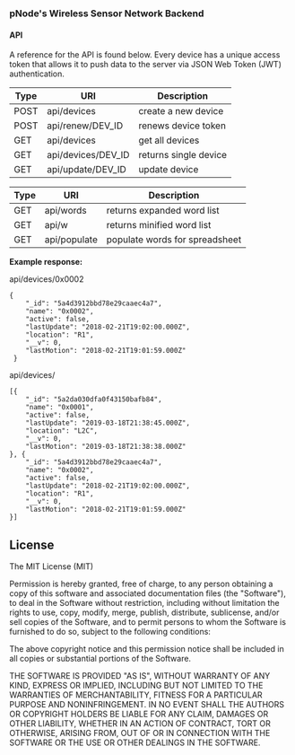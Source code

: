 ### pNode's Wireless Sensor Network Backend

#### API

A reference for the API is found below. Every device has a unique access token that allows it to push data to the server via JSON Web Token (JWT) authentication.


| Type   |      URI      |  Description |
|----------|-------------|------|
| POST |  api/devices | create a new device |
| POST | api/renew/DEV_ID | renews device token |
| GET |    api/devices   | get all devices |
| GET | api/devices/DEV_ID | returns single device |
| GET | api/update/DEV_ID | update device |

| Type   |      URI      |  Description |
|----------|-------------|------|
| GET |    api/words  | returns expanded word list |
| GET | api/w | returns minified word list |
| GET | api/populate | populate words for spreadsheet |


**Example response:**

api/devices/0x0002
````
{
 	"_id": "5a4d3912bbd78e29caaec4a7",
 	"name": "0x0002",
 	"active": false,
 	"lastUpdate": "2018-02-21T19:02:00.000Z",
 	"location": "R1",
 	"__v": 0,
 	"lastMotion": "2018-02-21T19:01:59.000Z"
 }
````

api/devices/
````
[{
	"_id": "5a2da030dfa0f43150bafb84",
	"name": "0x0001",
	"active": false,
	"lastUpdate": "2019-03-18T21:38:45.000Z",
	"location": "L2C",
	"__v": 0,
	"lastMotion": "2019-03-18T21:38:38.000Z"
}, {
	"_id": "5a4d3912bbd78e29caaec4a7",
	"name": "0x0002",
	"active": false,
	"lastUpdate": "2018-02-21T19:02:00.000Z",
	"location": "R1",
	"__v": 0,
	"lastMotion": "2018-02-21T19:01:59.000Z"
}]
````

## License

The MIT License (MIT)

Permission is hereby granted, free of charge, to any person obtaining a copy of this software and associated documentation files (the "Software"), to deal in the Software without restriction, including without limitation the rights to use, copy, modify, merge, publish, distribute, sublicense, and/or sell copies of the Software, and to permit persons to whom the Software is furnished to do so, subject to the following conditions:

The above copyright notice and this permission notice shall be included in all copies or substantial portions of the Software.

THE SOFTWARE IS PROVIDED "AS IS", WITHOUT WARRANTY OF ANY KIND, EXPRESS OR IMPLIED, INCLUDING BUT NOT LIMITED TO THE WARRANTIES OF MERCHANTABILITY, FITNESS FOR A PARTICULAR PURPOSE AND NONINFRINGEMENT. IN NO EVENT SHALL THE AUTHORS OR COPYRIGHT HOLDERS BE LIABLE FOR ANY CLAIM, DAMAGES OR OTHER LIABILITY, WHETHER IN AN ACTION OF CONTRACT, TORT OR OTHERWISE, ARISING FROM, OUT OF OR IN CONNECTION WITH THE SOFTWARE OR THE USE OR OTHER DEALINGS IN THE SOFTWARE.
